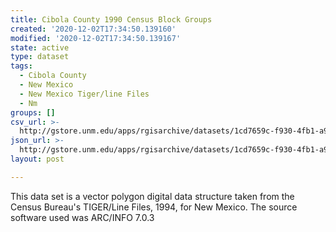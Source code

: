 ```yaml
---
title: Cibola County 1990 Census Block Groups
created: '2020-12-02T17:34:50.139160'
modified: '2020-12-02T17:34:50.139167'
state: active
type: dataset
tags:
  - Cibola County
  - New Mexico
  - New Mexico Tiger/line Files
  - Nm
groups: []
csv_url: >-
  http://gstore.unm.edu/apps/rgisarchive/datasets/1cd7659c-f930-4fb1-a941-4c0075298849/tlf406shp.derived.csv
json_url: >-
  http://gstore.unm.edu/apps/rgisarchive/datasets/1cd7659c-f930-4fb1-a941-4c0075298849/tlf406shp.derived.json
layout: post

---
```

This data set is a vector polygon digital data structure taken from the Census Bureau's TIGER/Line Files, 1994, for New Mexico.  The source software used was ARC/INFO 7.0.3
